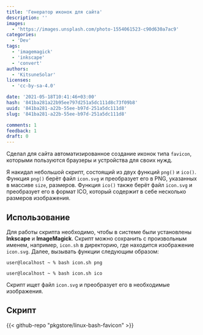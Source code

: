 ```yaml
---
title: 'Генератор иконок для сайта'
description: ''
images:
  - 'https://images.unsplash.com/photo-1554061523-c90d630a7ac9'
categories:
  - 'Dev'
tags:
  - 'imagemagick'
  - 'inkscape'
  - 'convert'
authors:
  - 'KitsuneSolar'
licenses:
  - 'cc-by-sa-4.0'

date: '2021-05-18T10:41:46+03:00'
hash: '841ba281a22b95ee797d251a5dc111d8c73f09b8'
uuid: '841ba281-a22b-55ee-b97d-251a5dc111d8'
slug: '841ba281-a22b-55ee-b97d-251a5dc111d8'

comments: 1
feedback: 1
draft: 0
---
```


Сделал для сайта автоматизированное создание иконок типа `favicon`, которыми пользуются браузеры и устройства для своих нужд.

<!--more-->

Я накидал небольшой скрипт, состоящий из двух функций `png()` и `ico()`. Функция `png()` берёт файл `icon.svg` и преобразует его в PNG, указанных в массиве `size`, размеров. Функция `ico()` также берёт файл `icon.svg` и преобразует его в формат ICO, который содержит в себе несколько размеров изображения.

## Использование

Для работы скрипта необходимо, чтобы в системе были установлены **Inkscape** и **ImageMagick**. Скрипт можно сохранить с произвольным именем, например, `icon.sh` в директорию, где находится изображение `icon.svg`. Далее, вызывать функции следующим образом:

```text
user@localhost ~ % bash icon.sh png
```

```text
user@localhost ~ % bash icon.sh ico
```

Скрипт ищет файл `icon.svg` и преобразует его в необходимые изображения.

## Скрипт

{{< github-repo "pkgstore/linux-bash-favicon" >}}
